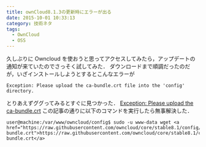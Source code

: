 ```yaml
---
title: ownCloud8.1.3の更新時にエラーが出る
date: 2015-10-01 10:33:13
category: 技術ネタ
tags:
  - OwnCloud
  - OSS
---
```


久しぶりに Owncloud を使おうと思ってアクセスしてみたら，アップデートの通知が来ていたのでさっそく試してみた．
ダウンロードまで順調だったのだが，いざインストールしようとするとこんなエラーが

```
Exception: Please upload the ca-bundle.crt file into the 'config' directory.
```

とりあえずググってみるとすぐに見つかった．
<a href="https://forum.owncloud.org/viewtopic.php?t=30540&p=97096">Exception: Please upload the ca-bundle.crt</a>
この記事の通りに以下のコマンドを実行したら無事解決した．

```
user@machine:/var/www/owncloud/config$ sudo -u www-data wget <a href="https://raw.githubusercontent.com/owncloud/core/stable8.1/config/ca-bundle.crt">https://raw.githubusercontent.com/owncloud/core/stable8.1/config/ca-bundle.crt</a>
```
